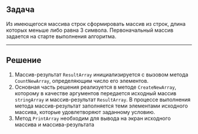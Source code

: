 ## Задача

Из имеющегося массива строк сформировать массив из строк, длина которых меньше либо равна 3 символа. 
Первоначальный массив задается на старте выполнения алгоритма.

------------------
## Решение
1. Массив-результат `ResultArray` инициализируется с вызовом метода `CountNewArray`, определяющим число его элементов.
2. Основная часть решения реализуется в методе `CreateNewArray`, которому в качестве аргументов передается исходный массив `stringArray` и массив-результат `ResultArray`. 
В процессе выполнения метода массив-результат заполняется теми элементами исходного массива, которые удовлетворяют заданному условию.
3. Метод `PrintArray` необходим для вывода на экран исходного массива и массива-результата

